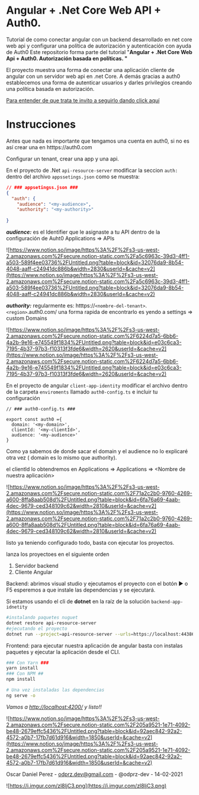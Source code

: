 # Angular + .Net Core Web API + Auth0. 
Tutorial de como conectar angular con un backend desarrollado en net core web api y configurar una política de autorización y autenticación  con ayuda de Auth0
Este repositorio forma parte del tutorial  "**Angular + .Net Core Web Api + Auth0. Autorización basada en políticas. "**

El proyecto muestra una forma de conectar una aplicación cliente de angular con un servidor web api en .net Core. A demás gracias a auth0 establecemos una forma 
de autenticar usuarios y darles privilegios creando una política basada en autorización. 

[Para entender de que trata te invito a seguirlo dando click aquí](https://dev.to/odprz/series/12036)

# Instrucciones

Antes que nada es importante que tengamos una cuenta en auth0, si no es así crear una en htttps://auth0.com

Configurar un tenant, crear una app y una api.

En el proyecto de .Net `api-resource-server` modificar la seccion `auth:`  dentro del archivo `appssetings.json`  como se muestra:

```json
// ### appsetingss.json ###
{
  "auth": {
    "audience": "<my-audience>",
    "authority": "<my-authority>"
  
}
```

***audience:*** es el Identifier que le asignaste a tu API dentro de la configuración de Auht0 Applications ⇒ APIs 

![https://www.notion.so/image/https%3A%2F%2Fs3-us-west-2.amazonaws.com%2Fsecure.notion-static.com%2Fa5c6963c-39d3-4ff1-a503-589f4ee03736%2FUntitled.png?table=block&id=32076da9-8b54-4048-aaff-c24941dc886b&width=2830&userId=&cache=v2](https://www.notion.so/image/https%3A%2F%2Fs3-us-west-2.amazonaws.com%2Fsecure.notion-static.com%2Fa5c6963c-39d3-4ff1-a503-589f4ee03736%2FUntitled.png?table=block&id=32076da9-8b54-4048-aaff-c24941dc886b&width=2830&userId=&cache=v2)

***authority:*** regularmente es:  htttps://`<nombre-del-tenant>`.`<region>`.auth0.com/ una forma rapida de encontrarlo es yendo a settings ⇒ custom Domains

![https://www.notion.so/image/https%3A%2F%2Fs3-us-west-2.amazonaws.com%2Fsecure.notion-static.com%2F6224d7a5-6bb6-4a2b-9e16-e745549f1834%2FUntitled.png?table=block&id=e03c6ca3-7195-4b37-97b3-f10313f3fde6&width=2620&userId=&cache=v2](https://www.notion.so/image/https%3A%2F%2Fs3-us-west-2.amazonaws.com%2Fsecure.notion-static.com%2F6224d7a5-6bb6-4a2b-9e16-e745549f1834%2FUntitled.png?table=block&id=e03c6ca3-7195-4b37-97b3-f10313f3fde6&width=2620&userId=&cache=v2)

En el proyecto de angular `client-app-identity` modificar el archivo dentro de la carpeta `enviroments` llamado `auth0-config.ts`  e incluir tu configuración

```tsx
// ### auth0-config.ts ###

export const auth0 ={
  domain: '<my-domain>',
  clientId: '<my-clientId>',
  audience: '<my-audience>'
}
```

Como ya sabemos de donde sacar el domain y el audience no lo explicaré otra vez ( domain es lo mismo que authority).

el clientId lo obtendremos en Applications ⇒ Applications ⇒ <Nombre de nuestra aplicación>

![https://www.notion.so/image/https%3A%2F%2Fs3-us-west-2.amazonaws.com%2Fsecure.notion-static.com%2F71a2c2b0-9760-4269-a600-8ffa8aab508d%2FUntitled.png?table=block&id=6fa76a69-4aab-4dec-9679-ced348109c62&width=2810&userId=&cache=v2](https://www.notion.so/image/https%3A%2F%2Fs3-us-west-2.amazonaws.com%2Fsecure.notion-static.com%2F71a2c2b0-9760-4269-a600-8ffa8aab508d%2FUntitled.png?table=block&id=6fa76a69-4aab-4dec-9679-ced348109c62&width=2810&userId=&cache=v2)

listo ya teniendo configurado todo, basta con ejecutar los proyectos.

lanza los proyectoes en el siguiente orden

1. Servidor backend
2. Cliente Angular

Backend: abrimos visual studio y ejecutamos el proyecto  con el botón ▶ o F5 esperemos a que instale las dependencias y se ejecutará.

Si estamos usando el cli de **dotnet** en la raíz de la solución  `backend-app-idnetity`

```bash
#instalando paquetes nuguet
dotnet restore api-resource-server
#ejecutando el proyecto
dotnet run --project=api-resource-server --urls=https://localhost:44386
```

Frontend: para ejecutar nuestra aplicación de angular basta con instalas paquetes y ejecutar la aplicación desde el CLI.

  

```bash
### Con Yarn ###
yarn install
### Con NPM ##
npm install

# Una vez instaladas las dependencias 
ng serve -o

```

*Vamos a [http://localhost:4200/](http://localhost:4200/)  y listo!!*

![https://www.notion.so/image/https%3A%2F%2Fs3-us-west-2.amazonaws.com%2Fsecure.notion-static.com%2F205a9521-1e71-4092-be48-2679effc5436%2FUntitled.png?table=block&id=92aec842-92a2-4572-a0b7-17fb7d61d916&width=1850&userId=&cache=v2](https://www.notion.so/image/https%3A%2F%2Fs3-us-west-2.amazonaws.com%2Fsecure.notion-static.com%2F205a9521-1e71-4092-be48-2679effc5436%2FUntitled.png?table=block&id=92aec842-92a2-4572-a0b7-17fb7d61d916&width=1850&userId=&cache=v2)

Oscar Daniel Perez - odprz.dev@gmail.com - @odprz-dev - 14-02-2021

![https://i.imgur.com/zl8ljC3.png](https://i.imgur.com/zl8ljC3.png)
